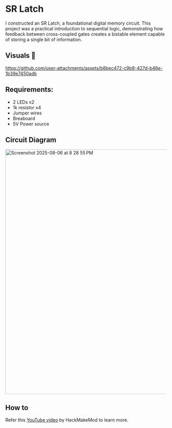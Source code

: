 # SR Latch

I constructed an SR Latch, a foundational digital memory circuit. This project was a practical introduction to sequential logic, demonstrating how feedback between cross-coupled gates creates a bistable element capable of storing a single bit of information.

## Visuals 📸

https://github.com/user-attachments/assets/b8bec472-c9b8-427d-b46e-1b39e7450adb

## Requirements:
- 2 LEDs x2
- 1k resistor x4
- Jumper wires
- Breaboard
- 5V Power source

## Circuit Diagram

<img width="947" height="763" alt="Screenshot 2025-08-06 at 8 28 55 PM" src="https://github.com/user-attachments/assets/c335be9f-5c3f-48dd-ad02-75c0e49f258d" />

## How to

Refer this [YouTube video](https://www.youtube.com/watch?v=5vRAACeebjI&t=1051s) by HackMakeMod to learn more.
